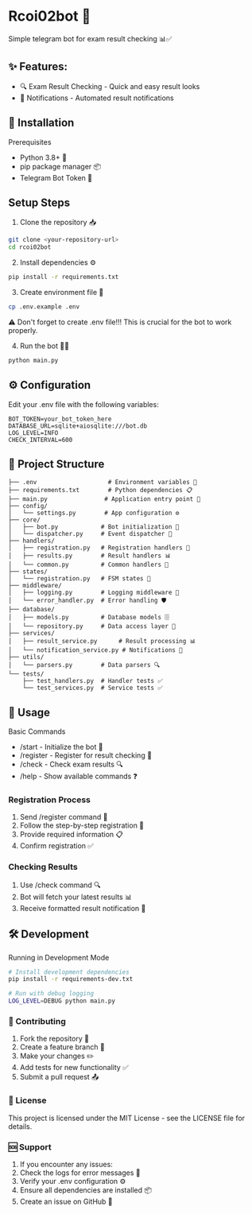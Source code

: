 # Rcoi02bot 🤖
Simple telegram bot for exam result checking 📊✅

## ✨ Features:

- 🔍 Exam Result Checking - Quick and easy result looks
- 🔔 Notifications - Automated result notifications

## 🚀 Installation
Prerequisites
- Python 3.8+ 🐍
- pip package manager 📦
- Telegram Bot Token 🔑

## Setup Steps
1. Clone the repository 📥

```bash
git clone <your-repository-url>
cd rcoi02bot
```
2. Install dependencies ⚙️

```bash
pip install -r requirements.txt
```
3. Create environment file 🔧

```bash
cp .env.example .env
```
⚠️ Don't forget to create .env file!!! This is crucial for the bot to work properly.

4. Run the bot 🏃‍♂️
```bash
python main.py
```

## ⚙️ Configuration
Edit your .env file with the following variables:

```text
BOT_TOKEN=your_bot_token_here
DATABASE_URL=sqlite+aiosqlite:///bot.db
LOG_LEVEL=INFO
CHECK_INTERVAL=600
```
## 📁 Project Structure
```text
├── .env                    # Environment variables 🔐
├── requirements.txt        # Python dependencies 📋
├── main.py                # Application entry point 🚪
├── config/
│   └── settings.py        # App configuration ⚙️
├── core/
│   ├── bot.py            # Bot initialization 🤖
│   └── dispatcher.py     # Event dispatcher 📡
├── handlers/
│   ├── registration.py   # Registration handlers 👤
│   ├── results.py        # Result handlers 📊
│   └── common.py         # Common handlers 🔧
├── states/
│   └── registration.py   # FSM states 🔄
├── middleware/
│   ├── logging.py        # Logging middleware 📝
│   └── error_handler.py  # Error handling 🛡️
├── database/
│   ├── models.py         # Database models 🗄️
│   └── repository.py     # Data access layer 💾
├── services/
│   ├── result_service.py      # Result processing 📊
│   └── notification_service.py # Notifications 🔔
├── utils/
│   └── parsers.py        # Data parsers 🔍
└── tests/
    ├── test_handlers.py  # Handler tests ✅
    └── test_services.py  # Service tests ✅
```
## 🎯 Usage
Basic Commands
- /start - Initialize the bot 🚀
- /register - Register for result checking 📝
- /check - Check exam results 🔍
- /help - Show available commands ❓

### Registration Process
1. Send /register command 📝
2. Follow the step-by-step registration 👣
3. Provide required information 📋
4. Confirm registration ✅

### Checking Results
1. Use /check command 🔍
2. Bot will fetch your latest results 📊
3. Receive formatted result notification 📱

## 🛠️ Development
Running in Development Mode
```bash
# Install development dependencies
pip install -r requirements-dev.txt

# Run with debug logging
LOG_LEVEL=DEBUG python main.py
```

### 🤝 Contributing
1. Fork the repository 🍴
2. Create a feature branch 🌿
3. Make your changes ✏️
4. Add tests for new functionality ✅
5. Submit a pull request 📤

### 📄 License
This project is licensed under the MIT License - see the LICENSE file for details.

### 🆘 Support
1. If you encounter any issues:
2. Check the logs for error messages 📝
3. Verify your .env configuration ⚙️
4. Ensure all dependencies are installed 📦
5. Create an issue on GitHub 🐛


